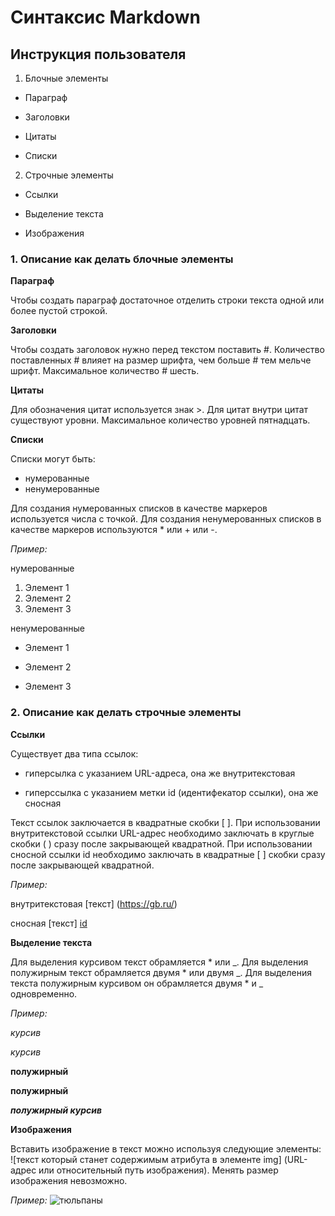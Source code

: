 # Синтаксис Markdown

## Инструкция пользователя

1. Блочные элементы
* Параграф

* Заголовки

* Цитаты

* Списки

2. Строчные элементы

* Ссылки

* Выделение текста

* Изображения

### **1. Описание как делать блочные элементы**

 **Параграф**

Чтобы создать параграф достаточное отделить строки текста одной или более пустой строкой. 

**Заголовки**

Чтобы создать заголовок нужно перед текстом поставить #. Количество поставленных # влияет на размер шрифта, чем больше # тем мельче шрифт. Максимальное количество # шесть.

**Цитаты**

Для обозначения цитат используется знак >. Для цитат внутри цитат существуют уровни. Максимальное количество уровней пятнадцать.

**Списки**

Списки могут быть:
* нумерованные
* ненумерованные

 Для создания нумерованных списков в качестве маркеров используется числа с точкой. Для создания ненумерованных списков в качестве маркеров используются * или + или -.

 *Пример:*
 
 нумерованные
 1. Элемент 1
 2. Элемент 2
 3. Элемент 3

 ненумерованные 
 * Элемент 1
 + Элемент 2
 - Элемент 3

### **2. Описание как делать строчные элементы**

**Ссылки**

Существует два типа ссылок: 

 + гиперсылка с указанием URL-адреса, она же внутритекстовая

 + гиперссылка с указанием метки id (идентифекатор ссылки), она же сносная
 
 Текст ссылок заключается в квадратные скобки [ ]. При использовании внутритекстовой ссылки URL-адрес необходимо заключать в круглые скобки ( ) сразу после закрывающей квадратной. При использовании сносной ссылки id необходимо заключать в квадратные [ ] скобки сразу после закрывающей квадратной.

 *Пример:*

 внутритекстовая [текст] (https://gb.ru/)

 сносная [текст] [id]

[id]: https://gb.ru/

**Выделение текста**

 Для выделения курсивом текст обрамляется * или _.  Для выделения полужирным текст обрамляется двумя * или двумя _. Для выделения текста полужирным курсивом он обрамляется двумя * и _ одновременно.

*Пример:*

*курсив*

_курсив_

**полужирный**

__полужирный__

**_полужирный курсив_**

**Изображения**

Вставить изображение в текст можно используя следующие элементы: ![текст который станет содержимым атрибута в элементе img] (URL-адрес или относительный путь изображения). Менять размер изображения невозможно. 

*Пример:*
![тюльпаны](Tulips.jpg)
